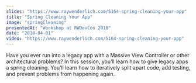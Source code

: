 ```yaml
---
slides: "https://www.raywenderlich.com/5164-spring-cleaning-your-app"
title: "Spring Cleaning Your App"
image: "springCleaning"
presentedAt: "Workshop at RWDevCon 2018"
date: "2018-04-01"
video: "https://www.raywenderlich.com/5164-spring-cleaning-your-app"
---
```

Have you ever run into a legacy app with a Massive View Controller or other architectural problems? In this session, you’ll learn how to give legacy apps a spring cleaning. You’ll learn how to iteratively split apart code, add testing, and prevent problems from happening again.
